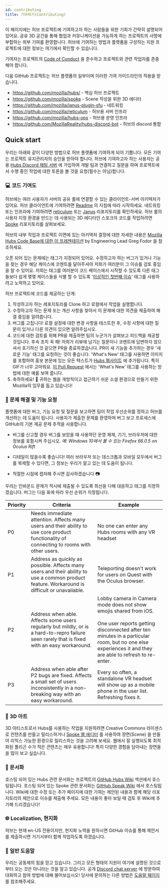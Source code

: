```yaml
---
id: contributing
title: 기여하기(Contributing)
---
```


이 페이지에는 허브 프로젝트에 기여하고자 하는 사람들을 위한 기회가 간략히 설명되어 있어요.
공유 3D 공간을 통해 협업과 커뮤니케이션을 가능하게 하는 프로젝트의 사명에 부합하는 외부 기여를 환영합니다.
허브에 기여하는 방법과 플랫폼을 구성하는 지원 프로젝트에 대한 정보는 여기에서 확인할 수 있습니다.

기여자는 프로젝트의 [Code of Conduct](https://github.com/mozilla/hubs/blob/master/CODE_OF_CONDUCT.md) 을 준수하고 프로젝트와 관련 작업자를 존중해야 합니다.

다음 GitHub 프로젝트는 허브 플랫폼의 일부이며 이러한 기여 가이드라인의 적용을 받습니다.

* https://github.com/mozilla/hubs/ - 핵심 허브 프로젝트
* https://github.com/mozilla/spoke - Scene 작성을 위한 3D 에디터
* https://github.com/mozilla/janus-plugin-sfu - 네트워킹
* https://github.com/mozilla/reticulum - 허브용 서버 인프라
* https://github.com/mozilla/hubs-ops - 허브용 운영 인프라
* https://github.com/MozillaReality/hubs-discord-bot - 허브의 discord 통합


## Quick start

우리는 아래와 같이 다양한 방법으로 허브 플랫폼에 기여하게 되어 기쁩니다.
모든 기여는 프로젝트 유지관리자의 승인을 받아야 합니다.
허브에 기여하고자 하는 사용자는 공용 [Hubs Discord 채팅 서버](https://discord.gg/wHmY4nd) 에 가입하여 개발 팀과 연결하고 질문을 하며
프로젝트에서 수행 중인 작업에 대한 토론을 볼 것을 요청(필수는 아님)합니다.

### 💻 코드 기여도
허브에는 여러 사용자가 서버의 공유 룸에 연결할 수 있는 클라이언트-서버 아키텍처가 있어요.
허브 클라이언트에 기여하려면 [Readme](https://github.com/mozilla/hubs#readme) 의 지침에 따라 시작하세요.
네트워킹 또는 인프라에 기여하려면 [reticulum](https://github.com/mozilla/reticulum)
또는 [Janus](https://github.com/mozilla/janus-plugin-sfu) 리포지토리를 확인하세요.
허브 룸의 사용자 지정 환경을 만드는 데 사용되는 3D 에디터인 스포크의 코드를 작업하려면 [Spoke](https://github.com/mozilla/spoke) 리포지토리를 살펴보세요.

허브의 내부 작업과 프로젝트 이면에 있는 아키텍처 결정에 대한 자세한 내용은 [Mozilla Hubs Code Base에 대한 이 프레젠테이션](https://vimeo.com/365531296) by Engineering Lead Greg Fodor 을 참조하세요.

오픈 되어 있는 문제에는 태그가 지정되어 있어요. 수정하고자 하는 버그가 있거나 기능을 찾는 경우 해당 케이스에 코멘트를 달아주셔야 저희가 여러분이 그 이슈를 검토 중임을 알 수 있어요.
저희는 태그를 여러분이 코드 베이스에서 시작할 수 있도록 다른 태그들보다 쉽게 몇몇 케이스들을 식별 할 수 있도록 '[이상적인 첫번째 이슈](https://github.com/mozilla/hubs/issues?q=is%3Aissue+is%3Aopen+label%3A%22good+first+issue%22)' 태그를 사용하려고 노력하고 있어요.

허브 프로젝트에 코드를 제공하는 단계:

1. 작성하고자 하는 레포지토리를 Clone 하고 로컬에서 작업을 실행합니다.
2. 수정하고자 하는 문제 또는 개선 사항을 찾아서 이 문제에 대한 의견을 제출하여 해결 중임을 알려줍니다.
3. 버그를 고칩니다! 로컬 설정에 대한 변경 사항을 테스트한 후, 수정 사항에 대한 질문이 있거나 다른 의견이 있으면 알려주십시오.
4. 코드에 대한 검토를 위해 PR을 제출하면 팀의 누군가가 살펴보고 피드백을 제공할 것입니다.
   후속 조치 꼭 해! 저희가 리뷰에 남기는 질문이나 코멘트에 답변하지 않으셔서 포기하신 것 같으면 PR을 종료하겠습니다.
   PR이 새 기능을 추가하는 경우 '새로운 기능' 태그를 요청하는 것이 좋습니다.
   'What's New' 태그를 사용하면 이미지를 포함하여 홍보 본문에 있는 모든 텍스트가 [Hubs 웹사이트](https://hubs.mozilla.com/whats-new) 에 추가됩니다.
   특히 GIF가 너무 고마워요. [이 Pull Request](https://github.com/mozilla/hubs/pull/1536) 에서는 'What's New' 태그를 사용하는 방법에 대한 예를 보여 줍니다.
5. 축하하세요! 🎉 귀하는 웹을 개방적이고 접근하기 쉬운 소셜 환경으로 만들기 위한 Mozilla의 임무를 돕고 있습니다!


### 🐛 문제 해결 및 기능 요청
플랫폼에 대한 버그, 기능 요청 및 질문을 보고하면 팀이 작업 우선순위를 정하고 허브를 개선하는 데 도움이 됩니다.
사용자가 제출한 문제를 환영하며 버그 보고 프로세스에 GitHub의 기본 제공 문제 추적을 사용합니다.

* 버그를 신고할 경우 버그를 보았을 때 사용하던 운영 체제, 기기, 브라우저에 대한 정보를 포함시켜 주십시오. _예: Windows 10에서 볼 수 있는 Firefox 66.0.5 on Oculus Rift_

* 디테일이 많을수록 좋습니다! 여러 브라우저 또는 데스크톱과 모바일 모두에서 버그를 복제할 수 있다면, 그 정보는 우리가 알고 있는 데 도움이 됩니다.

* 적절한 시점에 캡처해 주시면 감사하겠습니다 📷

우리는 인바운드 문제가 적시에 제출될 수 있도록 최선을 다해 대응하고 태그를 지정하겠습니다. 버그는 다음 표에 따라 우선 순위가 지정됩니다.

| Priority  | Criteria | Example |
| ------------- | ------------- | -------------
| P0 | Needs immediate attention. Affects many users and their ability to use core product functionality of connecting to rooms with other users. | No one can enter any Hubs rooms with any VR headset |
| P1 | Address as quickly as possible. Affects many users and their ability to use a common product feature. Workaround is difficult or unavailable. | Teleporting doesn't work for users on Quest with the Oculus browser. |
| P2 | Address when able. Affects some users regularly but mildly, or is a hard-to-repro failure seen rarely that is fixed with an easy workaround. | Lobby camera in Camera mode does not show emojis shared from iOS. <br><br> One user reports getting disconnected after ten minutes in a particular room, but no one else experiences it and they are able to refresh to re-enter.
| P3 | Address when able after P2 bugs are fixed. Affects a small set of users inconsistently in a non-breaking way with an easy workaround. | Every so often, a standalone VR headset will show up as a mobile phone in the user list. Refreshing fixes it. |

### 🎨 3D 아트
3D 아티스트로서 Hubs를 사용하는 작업을 지원하려면 Creative Commons 라이센스로 컨텐츠를 만들고 릴리스하거나 [Spoke 웹 에디터](https://hubs.mozilla.com/spoke) 를 사용하여 장면(Scene) 을 만들어 리믹스 가능한 환경으로 릴리스하는 것을 고려해 보세요.
웹에서 잘 실행되도록 최적화된 폴리곤 수가 적은 콘텐츠는 매우 유용합니다! 특히 다양한 경험을 담아내는 장면들을 많이 보고 싶습니다.

### 📜 문서화
호스팅 되어 있는 Hubs 관련 문서화는 프로젝트의 [GitHub Hubs Wiki](https://github.com/mozilla/hubs/wiki) 섹션에서 호스팅됩니다.
호스팅 되어 있는 Spoke 관련 문서화는 [GitHub Speak Wiki](https://github.com/mozilla/spoke/wiki) 에서 호스팅됩니다.
Wiki에 대한 수정 또는 추가 페이지에 대한 기여는 제안된 내용과 함께 해당 리포지토리의 제안으로 이슈를 제출해 주세요.
모든 내용이 좋아 보일 때 검토 후 Wiki에 추가해 드리겠습니다!

### 🌐 Localization, 현지화
허브는 현재 en-US 전용이지만, 현지화 노력을 원하시면 GitHub 이슈를 통해 제안서를 제출하시면 거기서부터 함께 작업하도록 하겠습니다.

### 🦆 일반 도움말
우리는 공동체의 힘을 믿고 있습니다. 그리고 모든 형태의 지원이 여기에 설명된 것으로부터 오는 것은 아니라는 것을 알고 있습니다. 
공개 [Discord chat server](https://discord.gg/wHmY4nd) 에 방문하여 대화하고 참여 방법에 대해 물어보십시오! 당사에 문의하는 다른 방법은 [도움말 페이지](.help.html) 를 참조해주세요.
